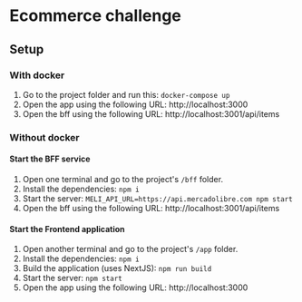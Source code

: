 # Ecommerce challenge

## Setup

### With docker

1. Go to the project folder and run this: `docker-compose up`
2. Open the app using the following URL: http://localhost:3000
3. Open the bff using the following URL: http://localhost:3001/api/items

### Without docker

#### Start the BFF service
1. Open one terminal and go to the project's `/bff` folder.
2. Install the dependencies: `npm i`
3. Start the server: `MELI_API_URL=https://api.mercadolibre.com npm start`
4. Open the bff using the following URL: http://localhost:3001/api/items

#### Start the Frontend application
1. Open another terminal and go to the project's `/app` folder.
2. Install the dependencies: `npm i`
3. Build the application (uses NextJS): `npm run build`
4. Start the server: `npm start`
5. Open the app using the following URL: http://localhost:3000